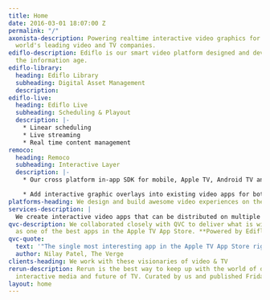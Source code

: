 ```yaml
---
title: Home
date: 2016-03-01 18:07:00 Z
permalink: "/"
axonista-description: Powering realtime interactive video graphics for some of the
  world's leading video and TV companies.
ediflo-description: Ediflo is our smart video platform designed and developed for
  the information age.
ediflo-library:
  heading: Ediflo Library
  subheading: Digital Asset Management
  description: 
ediflo-live:
  heading: Ediflo Live
  subheading: Scheduling & Playout
  description: |-
    * Linear scheduling
    * Live streaming
    * Real time content management
remoco:
  heading: Remoco
  subheading: Interactive Layer
  description: |-
    * Our cross platform in-app SDK for mobile, Apple TV, Android TV and VR.

    * Add interactive graphic overlays into existing video apps for both live and on demand video.
platforms-heading: We design and build awesome video experiences on these platforms
services-description: |
  We create interactive video apps that can be distributed on multiple platforms and managed by TV producers.
qvc-description: We collaborated closely with QVC to deliver what is widely lauded
  as one of the best apps in the Apple TV App Store. **Powered by Ediflo.**
qvc-quote:
  text: '"The single most interesting app in the Apple TV App Store right now"'
  author: Nilay Patel, The Verge
clients-heading: We work with these visionaries of video & TV
rerun-description: Rerun is the best way to keep up with the world of digital storytelling,
  interactive media and future of TV. Curated by us and published Fridays!
layout: home
---
```



